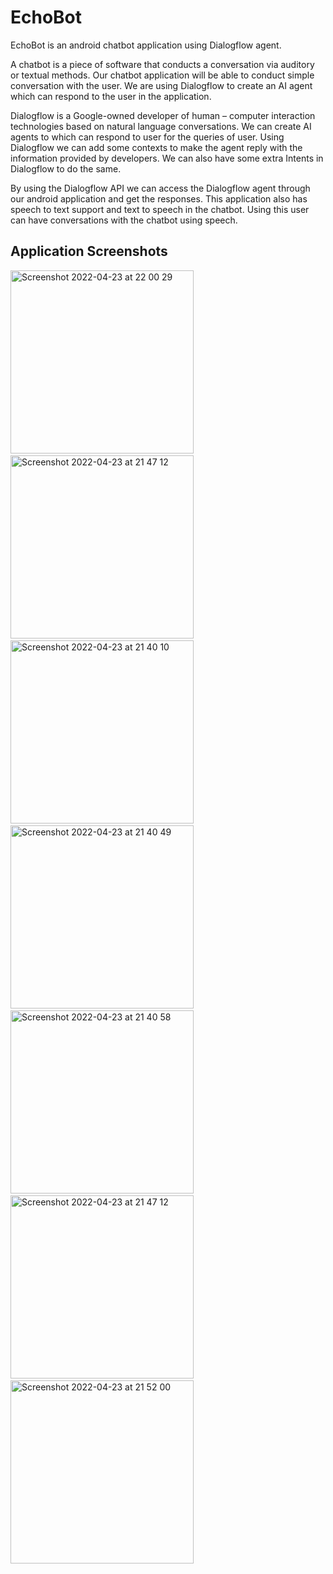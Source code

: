 # EchoBot

EchoBot is an android chatbot application using Dialogflow agent.

A chatbot is a piece of software that conducts a conversation via auditory or textual methods. Our chatbot application will be able to conduct simple conversation with the user. We are using Dialogflow to create an AI agent which can respond to the user in the application.

Dialogflow is a Google-owned developer of human – computer interaction technologies based on natural language conversations. We can create AI agents to which can respond to user for the queries of user. Using Dialogflow we can add some contexts to make the agent reply with the information provided by developers. We can also have some extra Intents in Dialogflow to do the same.

By using the Dialogflow API we can access the Dialogflow agent through our android application and get the responses. This application also has speech to text support and text to speech in the chatbot. Using this user can have conversations with the chatbot using speech.

## Application Screenshots

<img width="293" alt="Screenshot 2022-04-23 at 22 00 29" src="https://user-images.githubusercontent.com/54524062/164914840-1e061676-ef1c-48bb-bf6e-df443375c49e.png">&nbsp;&nbsp;&nbsp;&nbsp;  <img width="293" alt="Screenshot 2022-04-23 at 21 47 12" src="https://user-images.githubusercontent.com/54524062/164914865-4f19e646-c7c0-4de4-885c-567c5dae09cd.png"> &nbsp;&nbsp;&nbsp;&nbsp;  <img width="293" alt="Screenshot 2022-04-23 at 21 40 10" src="https://user-images.githubusercontent.com/54524062/164915238-94598e90-7e2a-4139-b757-09df92d7e43c.png">&nbsp;&nbsp;&nbsp;&nbsp; <img width="293" alt="Screenshot 2022-04-23 at 21 40 49" src="https://user-images.githubusercontent.com/54524062/164915339-8ebbc715-d6ed-441b-a169-80bcbadf30ab.png">&nbsp;&nbsp;&nbsp;&nbsp; <img width="293" alt="Screenshot 2022-04-23 at 21 40 58" src="https://user-images.githubusercontent.com/54524062/164915345-bd8cdad8-e6b7-4d60-a66c-7e4ac9b87d40.png">&nbsp;&nbsp;&nbsp;&nbsp; <img width="293" alt="Screenshot 2022-04-23 at 21 47 12" src="https://user-images.githubusercontent.com/54524062/164915355-4b8591b2-a5d2-458b-9ee0-cc60c118a1fb.png"> &nbsp;&nbsp;&nbsp;&nbsp; <img width="293" alt="Screenshot 2022-04-23 at 21 52 00" src="https://user-images.githubusercontent.com/54524062/164915362-b3a56e91-eab7-457f-aaf6-b1497dfe2643.png">
